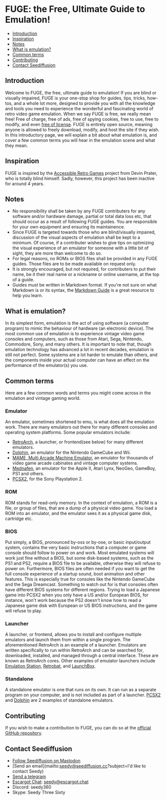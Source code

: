 # FUGE: the Free, Ultimate Guide to Emulation!

* [Introduction](#introduction)
* [Inspiration](#inspiration)
* [Notes](notes)
* [What is emulation?](#what-is-emulation)
* [Common terms](#common-terms)
* [Contributing](#contributing)
* [Contact Seediffusion](#contact-seediffusion)

## Introduction

Welcome to FUGE, the free, ultimate guide to emulation! If you are blind or visually impaired, FUGE is your one-stop shop for guides, tips, tricks, how-tos, and a whole lot more, designed to provide you with all the knowledge and tools you need to experience the wonderful and fascinating world of retro video game emulation.
When we say FUGE is free, we really mean free! Free of charge, free of ads, free of spying cookies, free to use, free to modify, and even [free of license](https://unlicense.org/). FUGE is entirely open source, meaning anyone is allowed to freely download, modify, and host the site if they wish.
In this introductory page, we will explain a bit about what emulation is, and cover a few common terms you will hear in the emulation scene and what they mean.

## Inspiration

FUGE is inspired by the [Accessible Retro Games](https://github.com/devinprater/accessible-retro-games) project from Devin Prater, who is totally blind himself. Sadly, however, this project has been inactive for around 4 years.

## Notes

* No responsibility shall be taken by any FUGE contributers for any software and/or hardware damage, partial or total data loss etc, that should occur as a result of following FUGE guides. You are responsible for your own equipment and ensuring its maintainence.
* Since FUGE is targeted towards those who are blind/visually impaired, discussion of the visual aspects of emulation shall be kept to a minimum. Of course, if a contributer wishes to give tips on optimizing the visual experience of an emulator for someone with a little bit of sight, they are more than welcome to do so.
* For legal reasons, no ROMs or BIOS files shall be provided in any FUGE guides. Those files are to be made available on request only.
* It is strongly encouraged, but not required, for contributers to put their name, be it their real name or a nickname or online username, at the top of a guide.
* Guides must be written in Markdown format. If you're not sure on what Markdown is or its syntax, the [Markdown Guide](https://www.markdownguide.org/) is a great resource to help you learn.

## What is emulation?

In its simplest form, emulation is the act of using software (a computer program) to mimic the behaviour of hardware (an electronic device). The most common use of emulation is to experience vintage video game consoles and computers, such as those from Atari, Sega, Nintendo, Commodore, Sony, and many others.
It is important to note that, though emulation technology has advanced a lot in recent decades, emulation is still not perfect. Some systems are a lot harder to emulate than others, and the components inside your actual computer can have an effect on the performance of the emulator(s) you use.

## Common terms

Here are a few common words and terms you might come across in the emulation and vintage gaming world.

### Emulator

An emulator, sometimes shortened to emu, is what does all the emulation work. There are many emulators out there for many different consoles and operating system platforms.
Some popular emulators include:

* [RetroArch](https://retroarch.com/), a launcher, or frontend(see below) for many different emulators.
* [Dolphin](https://dolphin-emu.org/), an emulator for the Nintendo GameCube and Wii.
* [MAME, Multi Arcade Machine Emulator](https://www.mamedev.org/), an emulator for thousands of video game arcade cabinates and vintage computer systems.
* [Mednafen](https://mednafen.github.io/), an emulator for the Apple II, Atari Lynx, NeoGeo, GameBoy, PS1 and others.
* [PCSX2](https://pcsx2.net/), for the Sony Playstation 2.

### ROM

ROM stands for read-only memory. In the context of emulation, a ROM is a file, or group of files, that are a dump of a physical video game. You load a ROM into an emulator, and the emulator sees it as a physical game disk, cartridge etc.

### BIOS

Put simply, a BIOS, pronounced by-oss or by-ose, or basic input/output system, contains the very basic instructions that a computer or game console should follow to power on and work. Most emulated systems will work just fine without a BIOS, but some disk-based systems, such as the PS1 and PS2, require a BIOS file to be available, otherwise they will refuse to power on. Furthermore, BIOS files are often needed if you want to get the full console experience of a startup sound, boot animation and other features. This is especially true for consoles like the Nintendo GameCube and the Sega Dreamcast.
Something to watch out for is that consoles often have different BIOS systems for different regions. Trying to load a Japanese game into PCSX2 when you only have a US and/or European BIOS, for instance, won't work because the PS2 doesn't know how to read a Japanese game disk with European or US BIOS instructions, and the game will refuse to play.

### Launcher

A launcher, or frontend, allows you to install and configure multiple emulators and launch them from within a single program. The aforementioned RetroArch is an example of a launcher. Emulators are written specifically to run within RetroArch and can be searched for, downloaded, installed, and managed through a central interface. These are known as RetroArch cores. Other examples of emulator launchers include [Emulation Station](https://emulationstation.org/), [Retrobat](https://www.retrobat.org), and [LaunchBox](https://www.launchbox-app.com/).

### Standalone

A standalone emulator is one that runs on its own. It can run as a separate program on your computer, and is not included as part of a launcher. [PCSX2](https://pcsx2.net/) and [Dolphin](https://dolphin-emu.org/) are 2 examples of standalone emulators.

## Contributing

If you wish to make a contribution to FUGE, you can do so at the [official GitHub repository](https://github.com/seediffusion/FUGE).

## Contact Seediffusion

* [Follow Seediffusion on Mastodon](https://tweesecake.social/@seediffusion)
* [Send an email](mailto:seedy@seediffusion.cc?subject=I'd like to contact Seedy)
* [Send a telegram](https://t.me/SeedyThreeSixty)
* [Escargot Chat](https://escargot.chat): seedy@escargot.chat
* Discord: seedy360
* Skype: Seedy Three Sixty